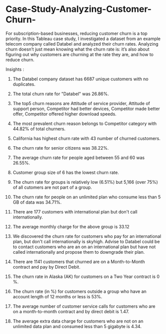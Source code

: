 # Case-Study-Analyzing-Customer-Churn-

For subscription-based businesses, reducing customer churn is a top priority. In this Tableau case study, I investigated a dataset from an example telecom company called Databel and analyzed their churn rates. Analyzing churn doesn’t just mean knowing what the churn rate is: it’s also about figuring out why customers are churning at the rate they are, and how to reduce churn.

Insights :

1. The Databel company dataset has 6687 unique customers with no duplicates.

2. The total churn rate for "Databel" was 26.86%.

3. The top5 churn reasons are Attitude of service provider, Attitude of support person, Competitor had better devices, Competitor made better offer, Competitor offered higher download speeds.

4. The most prevalent churn reason belongs to Competitor category with 44.82% of total churners.

5. California has highest churn rate with 43 number of churned customers.

6. The churn rate for senior citizens was 38.22%.

7. The average churn rate for people aged between 55 and 60 was 26.55%.

8. Customer group size of 6 has the lowest churn rate.

9. The churn rate for groups is relatively low (6.51%) but 5,166 (over 75%) of all cutomers are not part of a group.

10. The churn rate for people on an unlimited plan who consume less than 5 GB of data was 34.71%.

11. There are 177 customers with international plan but don't call internationally.

12. The average monthly charge for the above group is 33.12

13. We discovered the churn rate for customers who pay for an international plan, but don't call internationally is skyhigh. Advise to Databel could be to contact customers who are an on an international plan but have not called internationally and propose them to downgrade their plan.

14. There are 1141 customers that churned are on a Month-to-Month contract and pay by Direct Debit.

15. The churn rate in Alaska (AK) for customers on a Two Year contract is 0 %.

16. The churn rate (in %) for customers outside a group who have an account length of 12 months or less is 53%.

17. The average number of customer service calls for customers who are on a month-to-month contract and by direct debit is 1.47.

18. The average extra data charge for customers who are not on an unlimited data plan and consumed less than 5 gigabyte is 4.34.


